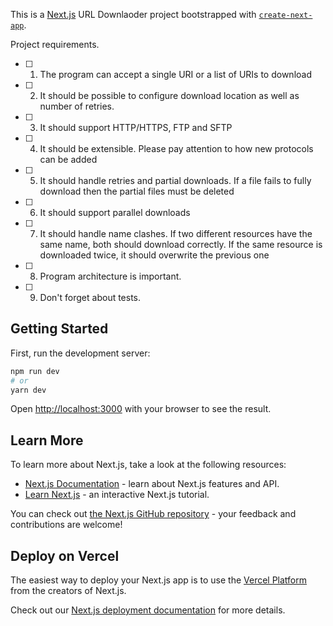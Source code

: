 This is a [Next.js](https://nextjs.org/) URL Downlaoder project bootstrapped with [`create-next-app`](https://github.com/vercel/next.js/tree/canary/packages/create-next-app).

Project requirements.
- [ ] 1. The program can accept a single URI or a list of URIs to download 
- [ ] 2. It should be possible to configure download location as well as number of retries.
- [ ] 3. It should support HTTP/HTTPS, FTP and SFTP 
- [ ] 4. It should be extensible. Please pay attention to how new protocols can be added
- [ ] 5. It should handle retries and partial downloads. If a file fails to fully download then the partial files must be deleted
- [ ] 6. It should support parallel downloads 
- [ ] 7. It should handle name clashes. If two different resources have the same name, both should download correctly. If the same resource is downloaded twice, it should overwrite the previous one
- [ ] 8. Program architecture is important.
- [ ] 9. Don't forget about tests.

## Getting Started

First, run the development server:

```bash
npm run dev
# or
yarn dev
```

Open [http://localhost:3000](http://localhost:3000) with your browser to see the result.


## Learn More

To learn more about Next.js, take a look at the following resources:

- [Next.js Documentation](https://nextjs.org/docs) - learn about Next.js features and API.
- [Learn Next.js](https://nextjs.org/learn) - an interactive Next.js tutorial.

You can check out [the Next.js GitHub repository](https://github.com/vercel/next.js/) - your feedback and contributions are welcome!

## Deploy on Vercel

The easiest way to deploy your Next.js app is to use the [Vercel Platform](https://vercel.com/new?utm_medium=default-template&filter=next.js&utm_source=create-next-app&utm_campaign=create-next-app-readme) from the creators of Next.js.

Check out our [Next.js deployment documentation](https://nextjs.org/docs/deployment) for more details.
